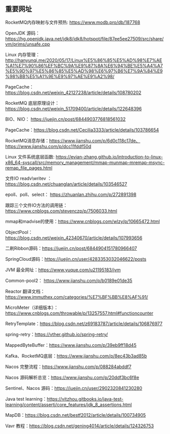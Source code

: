 ## 重要网址

RocketMQ内存映射与文件预热:  https://www.modb.pro/db/187768

OpenJDK 源码： https://hg.openjdk.java.net/jdk8/jdk8/hotspot/file/87ee5ee27509/src/share/vm/prims/unsafe.cpp

Linux 内存管理： http://hanyunqi.me/2020/05/17/Linux%E5%86%85%E5%AD%98%E7%AE%A1%E7%90%86%EF%BC%9A%E9%87%8A%E6%94%BE%E5%A4%A7%E5%9D%97%E5%86%85%E5%AD%98%E6%97%B6%E7%9A%84%E9%98%BB%E5%A1%9E%E9%97%AE%E9%A2%98/

PageCache： https://blog.csdn.net/weixin_42127238/article/details/108780202

RocketMQ 底层原理设计：https://blog.csdn.net/weixin_51709400/article/details/122648396

BIO、NIO： https://juejin.cn/post/6844903776818561032

PageCache：https://blog.csdn.net/Cecilia3333/article/details/103786654

RocketMQ消息存储：https://www.jianshu.com/p/6d0c118c17de、https://www.jianshu.com/p/dcc11fddf50d

Linux 文件系统底层函数: https://evian-zhang.github.io/introduction-to-linux-x86_64-syscall/src/memory_management/mmap-munmap-mremap-msync-remap_file_pages.html

文件IO readv\writev ：https://blog.csdn.net/chuanglan/article/details/103546527

epoll、poll、select： https://zhuanlan.zhihu.com/p/272891398



跟踪三个文件IO方法的调用链：https://www.cnblogs.com/stevenczp/p/7506033.html

mmap和madvise的使用：https://www.cnblogs.com/wlzy/p/10665472.html

ObjectPool：https://blog.csdn.net/weixin_42340670/article/details/107993656

二刷Ribbon源码：https://juejin.cn/post/6844904151780966407

SpringCloud源码：https://juejin.cn/user/4283353032046622/posts

JVM 最全网址：https://www.yuque.com/u21195183/jvm

Common-pool2： https://www.jianshu.com/p/b0189e01de35

Reactor 翻译文档：https://www.immuthex.com/categories/%E7%BF%BB%E8%AF%91/

MicroMeter（详细版本）：https://www.cnblogs.com/throwable/p/13257557.html#functioncounter

RetryTemplate：https://blog.csdn.net/z69183787/article/details/106876977

spring-retry：https://vther.github.io/spring-retry/

MappedByteBuffer：https://www.jianshu.com/p/39eb9ff18d45

Kafka、RocketMQ底层：https://www.jianshu.com/p/8ec43b3ad85b

Nacos 完整流程：https://www.jianshu.com/p/088284abddf7

Nacos 源码解析总览：https://www.jianshu.com/p/20ddf3bc6f8e

Sentinel、Nacos 源码：https://juejin.cn/user/2902320841230280

Java test learning：https://vitzhou.gitbooks.io/java-test-learning/content/assertj/core_features/jdk_8_assertions.html

MapDB：https://blog.csdn.net/bestf2012/article/details/100734905

Vavr 教程：https://blog.csdn.net/gening4014/article/details/124326753